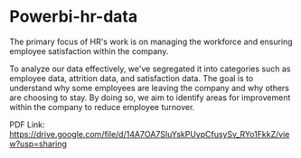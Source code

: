 # Powerbi-hr-data
The primary focus of HR's work is on managing the workforce and ensuring employee satisfaction within the company.

To analyze our data effectively, we've segregated it into categories such as employee data, attrition data, and satisfaction data. The goal is to understand why some employees are leaving the company and why others are choosing to stay. By doing so, we aim to identify areas for improvement within the company to reduce employee turnover.

PDF Link: https://drive.google.com/file/d/14A7OA7SIuYskPUypCfusySv_RYo1FkkZ/view?usp=sharing
